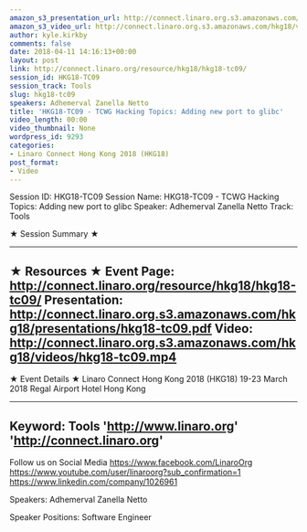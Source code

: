 ```yaml
---
amazon_s3_presentation_url: http://connect.linaro.org.s3.amazonaws.com/hkg18/presentations/hkg18-tc09.pdf
amazon_s3_video_url: http://connect.linaro.org.s3.amazonaws.com/hkg18/videos/hkg18-tc09.mp4
author: kyle.kirkby
comments: false
date: 2018-04-11 14:16:13+00:00
layout: post
link: http://connect.linaro.org/resource/hkg18/hkg18-tc09/
session_id: HKG18-TC09
session_track: Tools
slug: hkg18-tc09
speakers: Adhemerval Zanella Netto
title: 'HKG18-TC09 - TCWG Hacking Topics: Adding new port to glibc'
video_length: 00:00
video_thumbnail: None
wordpress_id: 9293
categories:
- Linaro Connect Hong Kong 2018 (HKG18)
post_format:
- Video
---
```


Session ID: HKG18-TC09
Session Name: HKG18-TC09 - TCWG Hacking Topics: Adding new port to glibc
Speaker: Adhemerval Zanella Netto
Track: Tools


★ Session Summary ★

---------------------------------------------------
★ Resources ★
Event Page: http://connect.linaro.org/resource/hkg18/hkg18-tc09/
Presentation: http://connect.linaro.org.s3.amazonaws.com/hkg18/presentations/hkg18-tc09.pdf
Video: http://connect.linaro.org.s3.amazonaws.com/hkg18/videos/hkg18-tc09.mp4
 ---------------------------------------------------
★ Event Details ★
Linaro Connect Hong Kong 2018 (HKG18)
19-23 March 2018 
Regal Airport Hotel Hong Kong

---------------------------------------------------
Keyword: Tools
'http://www.linaro.org'
'http://connect.linaro.org'
---------------------------------------------------
Follow us on Social Media
https://www.facebook.com/LinaroOrg
https://www.youtube.com/user/linaroorg?sub_confirmation=1
https://www.linkedin.com/company/1026961

Speakers: Adhemerval Zanella Netto

Speaker Positions: Software Engineer


